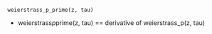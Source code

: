 ```
weierstrass_p_prime(z, tau)
```

  * weierstrass*p*prime(z, tau) == derivative of weierstrass_p(z, tau)

